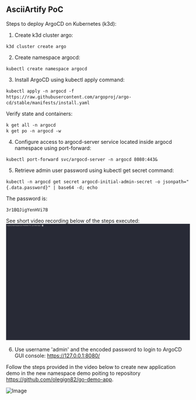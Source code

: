 AsciiArtify PoC
---

Steps to deploy ArgoCD on Kubernetes (k3d):

1. Create k3d cluster argo:
```
k3d cluster create argo
```
2. Create namespace argocd:
```
kubectl create namespace argocd
```
3. Install ArgoCD using kubectl apply command:
```
kubectl apply -n argocd -f https://raw.githubusercontent.com/argoproj/argo-cd/stable/manifests/install.yaml
```
Verify state and containers:
```
k get all -n argocd
k get po -n argocd -w
```
4. Configure access to argocd-server service located inside argocd namespace using port-forward:
```
kubectl port-forward svc/argocd-server -n argocd 8080:443&
```
5. Retrieve admin user password using kubectl get secret command:
```
kubectl -n argocd get secret argocd-initial-admin-secret -o jsonpath="{.data.password}" | base64 -d; echo
```
The password is:
```
3r1BQJigYenHVi7B
```
See short video recording below of the steps executed:
![Image](../.data/demo_argocd.gif)

6. Use username 'admin' and the encoded password to login to ArgoCD GUI console:
https://127.0.0.1:8080/

Follow the steps provided in the video below to create new application demo in the new namespace demo poiting to repository 
https://github.com/olegign82/go-demo-app.

![Image](../.data/argocd_gui.gif)



